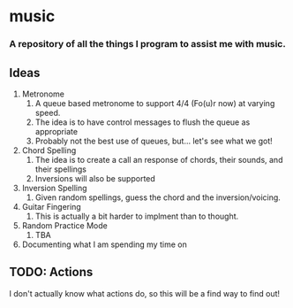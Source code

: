 # music
### A repository of all the things I program to assist me with music.

## Ideas
1. Metronome
   1. A queue based metronome to support 4/4 (Fo(u)r now) at varying speed.
   2. The idea is to have control messages to flush the queue as appropriate
   3. Probably not the best use of queues, but... let's see what we got!
2. Chord Spelling
   1. The idea is to create a call an response of chords, their sounds, and their spellings
   2. Inversions will also be supported
3. Inversion Spelling
   1. Given random spellings, guess the chord and the inversion/voicing.
4. Guitar Fingering
   1. This is actually a bit harder to implment than to thought.
5. Random Practice Mode
   1. TBA
6. Documenting what I am spending my time on

## TODO: Actions

I don't actually know what actions do, so this will be a find way to find out!
